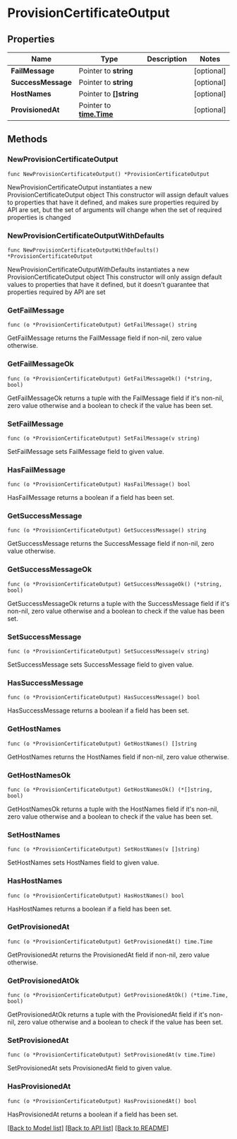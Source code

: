 # ProvisionCertificateOutput

## Properties

Name | Type | Description | Notes
------------ | ------------- | ------------- | -------------
**FailMessage** | Pointer to **string** |  | [optional] 
**SuccessMessage** | Pointer to **string** |  | [optional] 
**HostNames** | Pointer to **[]string** |  | [optional] 
**ProvisionedAt** | Pointer to [**time.Time**](time.Time.md) |  | [optional] 

## Methods

### NewProvisionCertificateOutput

`func NewProvisionCertificateOutput() *ProvisionCertificateOutput`

NewProvisionCertificateOutput instantiates a new ProvisionCertificateOutput object
This constructor will assign default values to properties that have it defined,
and makes sure properties required by API are set, but the set of arguments
will change when the set of required properties is changed

### NewProvisionCertificateOutputWithDefaults

`func NewProvisionCertificateOutputWithDefaults() *ProvisionCertificateOutput`

NewProvisionCertificateOutputWithDefaults instantiates a new ProvisionCertificateOutput object
This constructor will only assign default values to properties that have it defined,
but it doesn't guarantee that properties required by API are set

### GetFailMessage

`func (o *ProvisionCertificateOutput) GetFailMessage() string`

GetFailMessage returns the FailMessage field if non-nil, zero value otherwise.

### GetFailMessageOk

`func (o *ProvisionCertificateOutput) GetFailMessageOk() (*string, bool)`

GetFailMessageOk returns a tuple with the FailMessage field if it's non-nil, zero value otherwise
and a boolean to check if the value has been set.

### SetFailMessage

`func (o *ProvisionCertificateOutput) SetFailMessage(v string)`

SetFailMessage sets FailMessage field to given value.

### HasFailMessage

`func (o *ProvisionCertificateOutput) HasFailMessage() bool`

HasFailMessage returns a boolean if a field has been set.

### GetSuccessMessage

`func (o *ProvisionCertificateOutput) GetSuccessMessage() string`

GetSuccessMessage returns the SuccessMessage field if non-nil, zero value otherwise.

### GetSuccessMessageOk

`func (o *ProvisionCertificateOutput) GetSuccessMessageOk() (*string, bool)`

GetSuccessMessageOk returns a tuple with the SuccessMessage field if it's non-nil, zero value otherwise
and a boolean to check if the value has been set.

### SetSuccessMessage

`func (o *ProvisionCertificateOutput) SetSuccessMessage(v string)`

SetSuccessMessage sets SuccessMessage field to given value.

### HasSuccessMessage

`func (o *ProvisionCertificateOutput) HasSuccessMessage() bool`

HasSuccessMessage returns a boolean if a field has been set.

### GetHostNames

`func (o *ProvisionCertificateOutput) GetHostNames() []string`

GetHostNames returns the HostNames field if non-nil, zero value otherwise.

### GetHostNamesOk

`func (o *ProvisionCertificateOutput) GetHostNamesOk() (*[]string, bool)`

GetHostNamesOk returns a tuple with the HostNames field if it's non-nil, zero value otherwise
and a boolean to check if the value has been set.

### SetHostNames

`func (o *ProvisionCertificateOutput) SetHostNames(v []string)`

SetHostNames sets HostNames field to given value.

### HasHostNames

`func (o *ProvisionCertificateOutput) HasHostNames() bool`

HasHostNames returns a boolean if a field has been set.

### GetProvisionedAt

`func (o *ProvisionCertificateOutput) GetProvisionedAt() time.Time`

GetProvisionedAt returns the ProvisionedAt field if non-nil, zero value otherwise.

### GetProvisionedAtOk

`func (o *ProvisionCertificateOutput) GetProvisionedAtOk() (*time.Time, bool)`

GetProvisionedAtOk returns a tuple with the ProvisionedAt field if it's non-nil, zero value otherwise
and a boolean to check if the value has been set.

### SetProvisionedAt

`func (o *ProvisionCertificateOutput) SetProvisionedAt(v time.Time)`

SetProvisionedAt sets ProvisionedAt field to given value.

### HasProvisionedAt

`func (o *ProvisionCertificateOutput) HasProvisionedAt() bool`

HasProvisionedAt returns a boolean if a field has been set.


[[Back to Model list]](../README.md#documentation-for-models) [[Back to API list]](../README.md#documentation-for-api-endpoints) [[Back to README]](../README.md)


